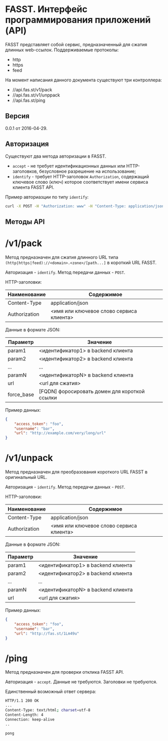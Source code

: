 # FASST. Интерфейс программирования приложений (API)

FASST представляет собой сервис, предназначенный для сжатия длинных web-ссылок. Поддерживаемые протоколы: 

  - http
  - https
  - feed

На момент написания данного документа существуют три контроллера:
  - //api.fas.st/v1/pack
  - //api.fas.st/v1/unppack
  - //api.fas.st/ping

## Версия
0.0.1 от 2016-04-29.

## Авторизация

Существуют два метода авторизации в FASST.

 - `accept` - не требует идентификационных данных или HTTP-заголовков, безусловное разрешение на использование;
 - `identify` - требует HTTP-заголовок `Authorization`, содержащий ключевое слово (ключ) которое соответствует имени сервиса клиента FASST API.

Пример авториазции по типу `identify`:
```sh
curl -X POST -H "Authorization: www" -H "Content-Type: application/json" -d '{"access_token":"anonymous","username":"website_visitor","url":"https://www.ripe.net/about-us/what-we-do"}' "http://api.fas.st/v1/pack"
```

## Методы API

# /v1/pack

Метод предназначен для сжатия длинного URL типа `(http|https|feed)://<domain>.<zone>/[path...]` в короткий URL FASST.

Авторизация - `identify`. Метод передачи данных - `POST`.

HTTP-заголовки:

| Наименование  | Содержимое                               |
|---------------|------------------------------------------|
| Content-Type  | application/json                         |
| Authorization | <имя или ключевое слово сервиса клиента> |


Данные в формате JSON:

| Параметр      | Значение                                 |
|---------------|------------------------------------------|
| param1        | <идентификатор1> в backend клиента       |
| param2        | <идентификатор2> в backend клиента       |
| ...           | ...                                      |
| paramN        | <идентификаторN> в backend клиента       |
| url           | <url для сжатия>                         |
| force_base    | [FQDN] форосировать домен для короткой ссылки |

Пример данных:
```json
{
    "access_token": "foo",
    "username": "bar",
    "url": "http://example.com/very/long/url"
}
```

# /v1/unpack

Метод предназначен для преобразования короткого URL FASST в оригинальный URL.

Авторизация - `identify`. Метод передачи данных - `POST`.

HTTP-заголовки:

| Наименование  | Содержимое                               |
|---------------|------------------------------------------|
| Content-Type  | application/json                         |
| Authorization | <имя или ключевое слово сервиса клиента> |


Данные в формате JSON:

| Параметр      | Значение                                 |
|---------------|------------------------------------------|
| param1        | <идентификатор1> в backend клиента       |
| param2        | <идентификатор2> в backend клиента       |
| ...           | ...                                      |
| paramN        | <идентификаторN> в backend клиента       |
| url           | <url для сжатия>                         |

Пример данных:
```json
{
    "access_token": "foo",
    "username": "bar",
    "url": "http://fas.st/1Lm49u"
}
```

# /ping

Метод предназначен для проверки отклика FASST API.

Авторизация - `accept`. Данные не требуются. Заголовки не требуются.

Единственный возможный ответ сервера:
```sh
HTTP/1.1 200 OK
...
Content-Type: text/html; charset=utf-8
Content-Length: 4
Connection: keep-alive
..

pong
```
